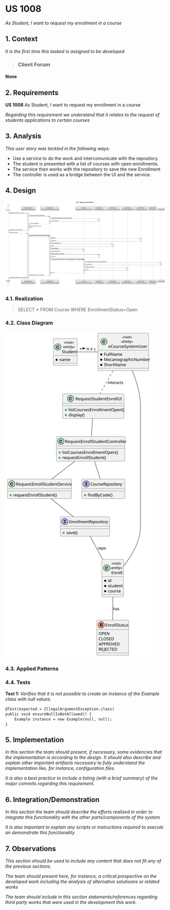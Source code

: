 # US 1008

*As Student, I want to request my enrollment in a course*

## 1. Context

*It is the first time this tasked is assigned to be developed*

>### Client Forum

#### None

## 2. Requirements

**US 1008** As Student, I want to request my enrollment in a course

*Regarding this requirement we understand that it relates to the request of students applications to certain courses*

## 3. Analysis

*This user story was tackled in the following ways:*

* Use a service to do the work and intercomunicate with the repository.
* The student is presented with a list of courses with open enrollments.
* The service then works with the repository to save the new Enrollment
* The controller is used as a bridge between the UI and the service.

## 4. Design

![SD](SD.svg "US 1008 Sequence Diagram")

### 4.1. Realization

>SELECT  * FROM Course WHERE
>EnrollmentStatus=Open

### 4.2. Class Diagram

![CD](CD.svg "US 1008 Class Diagram")

### 4.3. Applied Patterns

### 4.4. Tests

**Test 1:** *Verifies that it is not possible to create an instance of the Example class with null values.*

```
@Test(expected = IllegalArgumentException.class)
public void ensureNullIsNotAllowed() {
	Example instance = new Example(null, null);
}
````

## 5. Implementation

*In this section the team should present, if necessary, some evidencies that the implementation is according to the design. It should also describe and explain other important artifacts necessary to fully understand the implementation like, for instance, configuration files.*

*It is also a best practice to include a listing (with a brief summary) of the major commits regarding this requirement.*

## 6. Integration/Demonstration

*In this section the team should describe the efforts realized in order to integrate this functionality with the other parts/components of the system*

*It is also important to explain any scripts or instructions required to execute an demonstrate this functionality*

## 7. Observations

*This section should be used to include any content that does not fit any of the previous sections.*

*The team should present here, for instance, a critical prespective on the developed work including the analysis of alternative solutioons or related works*

*The team should include in this section statements/references regarding third party works that were used in the development this work.*